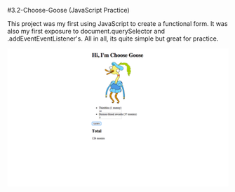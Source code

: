 #3.2-Choose-Goose (JavaScript Practice)

This project was my first using JavaScript to create a functional form. It was also my first exposure to document.querySelector and .addEventEventListener's. All in all, its quite simple but great for practice.

![Choose-Goose](img/screen.png)
